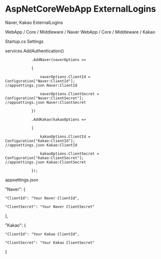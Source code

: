 # AspNetCoreWebApp ExternalLogins
Naver, Kakao ExternalLogins

WebApp / Core / Middleware / Naver
WebApp / Core / Middleware / Kakao

Startup.cs Settings

services.AddAuthentication()

                .AddNaver(naverOptions =>

                {

                    naverOptions.ClientId = Configuration["Naver:ClientId"];                            //appsettings.json Naver:ClientId

                    naverOptions.ClientSecret = Configuration["Naver:ClientSecret"];                    //appsettings.json Naver:ClientSecret

                })

                .AddKakao(kakaoOptions =>

                {

                    kakaoOptions.ClientId = Configuration["Kakao:ClientId"];                            //appsettings.json Kakao:ClientId

                    kakaoOptions.ClientSecret = Configuration["Kakao:ClientSecret"];                    //appsettings.json Kakao:ClientSecret

                });

appsettings.json

"Naver": {

    "ClientId": "Your Naver ClientId",

    "ClientSecret": "Your Naver ClientSecret"

  },

  "Kakao": {

    "ClientId": "Your Kakao ClientId",

    "ClientSecret": "Your Kakao ClientSecret"

  }
